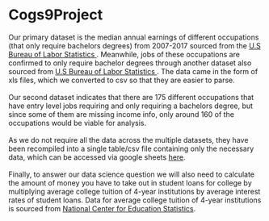 # Cogs9Project

Our primary dataset is the median annual earnings of different occupations (that only require bachelors degrees) from 2007-2017 sourced from the [U.S Bureau of Labor Statistics ](https://www.bls.gov/oes/tables.htm). Meanwhile, jobs of these occupations are confirmed to only require bachelor degrees through another dataset also sourced from  [U.S Bureau of Labor Statistics ](https://data.bls.gov/projections/occupationProj?_education=on&_education=on&_education=on&_education=on&_education=on&_education=on&_education=on&_education=on&_workex=on&_workex=on&_workex=on&_training=on&_training=on&_training=on&_training=on&_training=on&_training=on&empBaseMn=0.6&empBaseMx=4602.5&empProjMn=0.3&empProjMx=4682.1&empChangeMn=-164.9&empChangeMx=777.6&empChangePctMn=-78.6&empChangePctMx=104.9&jobOpeningsMn=0&jobOpeningsMx=736&medianWageMn=19820&medianWageMx=%3E%3D208000). The data came in the form of xls files, which we converted to csv so that they are easier to parse. 
<br><br>
Our second dataset indicates that there are 175 different occupations that have entry level jobs requiring and only requiring a bachelors degree, but since some of them are missing income info, only around 160 of the occupations would be viable for analysis.
<br><br>
As we do not require all the data across the multiple datasets, they have been recompiled into a single table/csv file containing only the necessary data, which can be accessed via google sheets [here](https://).
<br><br>
Finally, to answer our data science question we will also need to calculate the amount of money you have to take out in student loans for college by multiplying average college tuition of 4-year institutions by average interest rates of student loans. Data for average college tuition of 4-year institutions is sourced from [National Center for Education Statistics](https://nces.ed.gov/fastfacts/display.asp?id=76). 
